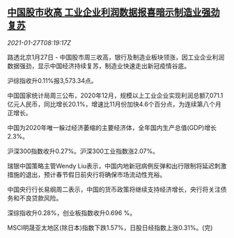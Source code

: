 <!--1611735793000-->
[中国股市收高 工业企业利润数据报喜暗示制造业强劲复苏](https://cn.reuters.com/article/china-stock-market-bank-industry-0127-idCNKBS29W0Q7)
------

<div><i>2021-01-27T08:19:17Z</i></div><p>路透北京1月27日 - 中国股市周三收高，银行及制造业板块领涨，因工业企业利润数据强劲，显示中国经济持续复苏，制造业快速走出新冠疫情谷底。</p><p>沪综指收升0.11%报3,573.34点。</p><p>中国国家统计局周三公布，2020年12月，规模以上工业企业实现利润总额7,071.1亿元人民币，同比增长20.1%，增速比11月份加快4.6个百分点，为连续第八个月正增长。</p><p>中国为2020年唯一躲过经济萎缩的主要经济体，全年国内生产总值(GDP)增长2.3%。</p><p>沪深300指数收升0.27%。沪深300工业指数涨2.07%。</p><p>瑞银中国策略主管Wendy Liu表示，中国内地新冠病例反弹和出行限制将延迟刺激措施的退出，预计春节假日前央行将确保市场流动性充裕。</p><p>中国央行行长易纲周二表示，中国的货币政策将继续支持经济增长，央行将关注债务和不良贷款风险。</p><p>深综指收升0.28%，创业板指数收升0.696 %。</p><p>MSCI明晟亚太地区(除日本)指数下跌1.57%，日股日经指数上涨0.31%。(完)</p>
